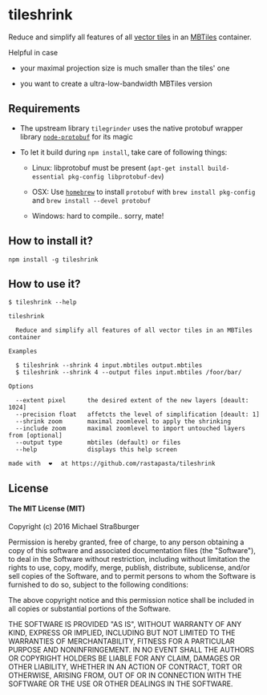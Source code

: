 # tileshrink

Reduce and simplify all features of all [vector tiles](https://github.com/mapbox/vector-tile-spec/tree/master/2.1) in an [MBTiles](https://www.mapbox.com/help/an-open-platform/#mbtiles) container.

Helpful in case

* your maximal projection size is much smaller than the tiles' one

* you want to create a ultra-low-bandwidth MBTiles version

## Requirements

* The upstream library `tilegrinder` uses the native protobuf wrapper library [`node-protobuf`](https://github.com/fuwaneko/node-protobuf) for its magic

* To let it build during `npm install`, take care of following things:

  * Linux: libprotobuf must be present (`apt-get install build-essential pkg-config libprotobuf-dev`)

  * OSX: Use [`homebrew`](http://brew.sh/) to install `protobuf` with `brew install pkg-config` and `brew install --devel protobuf`

  * Windows: hard to compile.. sorry, mate!

## How to install it?

    npm install -g tileshrink

## How to use it?

```
$ tileshrink --help

tileshrink

  Reduce and simplify all features of all vector tiles in an MBTiles container

Examples

  $ tileshrink --shrink 4 input.mbtiles output.mbtiles            
  $ tileshrink --shrink 4 --output files input.mbtiles /foor/bar/

Options

  --extent pixel      the desired extent of the new layers [deault: 1024]          
  --precision float   affetcts the level of simplification [deault: 1]             
  --shrink zoom       maximal zoomlevel to apply the shrinking                     
  --include zoom      maximal zoomlevel to import untouched layers from [optional]
  --output type       mbtiles (default) or files                                   
  --help              displays this help screen                                    

made with ⠀❤⠀⠀at https://github.com/rastapasta/tileshrink
```

## License
#### The MIT License (MIT)
Copyright (c) 2016 Michael Straßburger

Permission is hereby granted, free of charge, to any person obtaining a copy of this software and associated documentation files (the "Software"), to deal in the Software without restriction, including without limitation the rights to use, copy, modify, merge, publish, distribute, sublicense, and/or sell copies of the Software, and to permit persons to whom the Software is furnished to do so, subject to the following conditions:

The above copyright notice and this permission notice shall be included in all copies or substantial portions of the Software.

THE SOFTWARE IS PROVIDED "AS IS", WITHOUT WARRANTY OF ANY KIND, EXPRESS OR IMPLIED, INCLUDING BUT NOT LIMITED TO THE WARRANTIES OF MERCHANTABILITY, FITNESS FOR A PARTICULAR PURPOSE AND NONINFRINGEMENT. IN NO EVENT SHALL THE AUTHORS OR COPYRIGHT HOLDERS BE LIABLE FOR ANY CLAIM, DAMAGES OR OTHER LIABILITY, WHETHER IN AN ACTION OF CONTRACT, TORT OR OTHERWISE, ARISING FROM, OUT OF OR IN CONNECTION WITH THE SOFTWARE OR THE USE OR OTHER DEALINGS IN THE SOFTWARE.
